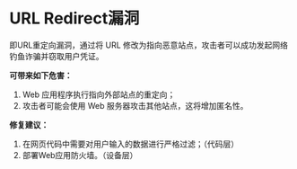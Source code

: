# URL Redirect漏洞

即URL重定向漏洞，通过将 URL 修改为指向恶意站点，攻击者可以成功发起网络钓鱼诈骗并窃取用户凭证。

**可带来如下危害：**

1. Web 应用程序执行指向外部站点的重定向；
2. 攻击者可能会使用 Web 服务器攻击其他站点，这将增加匿名性。

**修复建议：**

1. 在网页代码中需要对用户输入的数据进行严格过滤；（代码层）
2. 部署Web应用防火墙。（设备层）